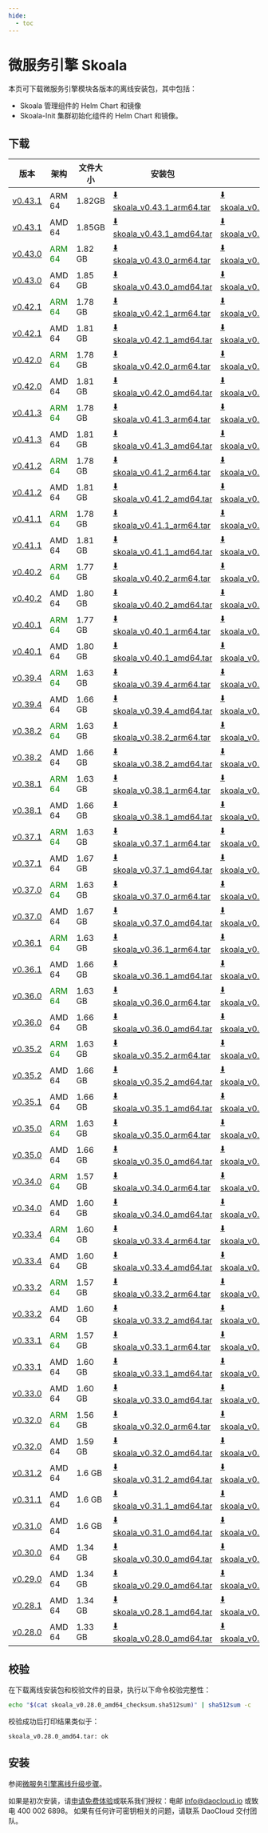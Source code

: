 ```yaml
---
hide:
  - toc
---
```


# 微服务引擎 Skoala

本页可下载微服务引擎模块各版本的离线安装包，其中包括：

- Skoala 管理组件的 Helm Chart 和镜像
- Skoala-Init 集群初始化组件的 Helm Chart 和镜像。

## 下载

| 版本 | 架构 | 文件大小 | 安装包 |  校验文件 | 更新日期   |
| --- | ----- | ----- | ------ | ------- | --------- |
| [v0.43.1](../../skoala/intro/release-notes.md) | ARM 64 | 1.82GB | [:arrow_down: skoala_v0.43.1_arm64.tar](https://qiniu-download-public.daocloud.io/DaoCloud_Enterprise/skoala_v0.43.1_arm64.tar) | [:arrow_down: skoala_v0.43.1_arm64_checksum.sha512sum](https://qiniu-download-public.daocloud.io/DaoCloud_Enterprise/skoala_v0.43.1_arm64_checksum.sha512sum) | 2024-11-26 |
| [v0.43.1](../../skoala/intro/release-notes.md) | AMD 64 | 1.85GB | [:arrow_down: skoala_v0.43.1_amd64.tar](https://qiniu-download-public.daocloud.io/DaoCloud_Enterprise/skoala_v0.43.1_amd64.tar) | [:arrow_down: skoala_v0.43.1_amd64_checksum.sha512sum](https://qiniu-download-public.daocloud.io/DaoCloud_Enterprise/skoala_v0.43.1_amd64_checksum.sha512sum) | 2024-11-26 |
| [v0.43.0](../../skoala/intro/release-notes.md) | <font color="green">ARM 64</font> | 1.82 GB | [:arrow_down: skoala_v0.43.0_arm64.tar](https://qiniu-download-public.daocloud.io/DaoCloud_Enterprise/skoala_v0.43.0_arm64.tar) | [:arrow_down: skoala_v0.43.0_arm64_checksum.sha512sum](https://qiniu-download-public.daocloud.io/DaoCloud_Enterprise/skoala_v0.43.0_arm64_checksum.sha512sum) | 2024-11-25 |
| [v0.43.0](../../skoala/intro/release-notes.md) | AMD 64 | 1.85 GB | [:arrow_down: skoala_v0.43.0_amd64.tar](https://qiniu-download-public.daocloud.io/DaoCloud_Enterprise/skoala_v0.43.0_amd64.tar) | [:arrow_down: skoala_v0.43.0_amd64_checksum.sha512sum](https://qiniu-download-public.daocloud.io/DaoCloud_Enterprise/skoala_v0.43.0_amd64_checksum.sha512sum) | 2024-11-25 |
| [v0.42.1](../../skoala/intro/release-notes.md) | <font color="green">ARM 64</font> | 1.78 GB | [:arrow_down: skoala_v0.42.1_arm64.tar](https://qiniu-download-public.daocloud.io/DaoCloud_Enterprise/skoala_v0.42.1_arm64.tar) | [:arrow_down: skoala_v0.42.1_arm64_checksum.sha512sum](https://qiniu-download-public.daocloud.io/DaoCloud_Enterprise/skoala_v0.42.1_arm64_checksum.sha512sum) | 2024-11-04 |
| [v0.42.1](../../skoala/intro/release-notes.md) | AMD 64 | 1.81 GB | [:arrow_down: skoala_v0.42.1_amd64.tar](https://qiniu-download-public.daocloud.io/DaoCloud_Enterprise/skoala_v0.42.1_amd64.tar) | [:arrow_down: skoala_v0.42.1_amd64_checksum.sha512sum](https://qiniu-download-public.daocloud.io/DaoCloud_Enterprise/skoala_v0.42.1_amd64_checksum.sha512sum) | 2024-11-04 |
| [v0.42.0](../../skoala/intro/release-notes.md) | <font color="green">ARM 64</font> | 1.78 GB | [:arrow_down: skoala_v0.42.0_arm64.tar](https://qiniu-download-public.daocloud.io/DaoCloud_Enterprise/skoala_v0.42.0_arm64.tar) | [:arrow_down: skoala_v0.42.0_arm64_checksum.sha512sum](https://qiniu-download-public.daocloud.io/DaoCloud_Enterprise/skoala_v0.42.0_arm64_checksum.sha512sum) | 2024-10-22 |
| [v0.42.0](../../skoala/intro/release-notes.md) | AMD 64 | 1.81 GB | [:arrow_down: skoala_v0.42.0_amd64.tar](https://qiniu-download-public.daocloud.io/DaoCloud_Enterprise/skoala_v0.42.0_amd64.tar) | [:arrow_down: skoala_v0.42.0_amd64_checksum.sha512sum](https://qiniu-download-public.daocloud.io/DaoCloud_Enterprise/skoala_v0.42.0_amd64_checksum.sha512sum) | 2024-10-22 |
| [v0.41.3](../../skoala/intro/release-notes.md) | <font color="green">ARM 64</font> | 1.78 GB | [:arrow_down: skoala_v0.41.3_arm64.tar](https://qiniu-download-public.daocloud.io/DaoCloud_Enterprise/skoala_v0.41.3_arm64.tar) | [:arrow_down: skoala_v0.41.3_arm64_checksum.sha512sum](https://qiniu-download-public.daocloud.io/DaoCloud_Enterprise/skoala_v0.41.3_arm64_checksum.sha512sum) | 2024-09-30 |
| [v0.41.3](../../skoala/intro/release-notes.md) | AMD 64 | 1.81 GB | [:arrow_down: skoala_v0.41.3_amd64.tar](https://qiniu-download-public.daocloud.io/DaoCloud_Enterprise/skoala_v0.41.3_amd64.tar) | [:arrow_down: skoala_v0.41.3_amd64_checksum.sha512sum](https://qiniu-download-public.daocloud.io/DaoCloud_Enterprise/skoala_v0.41.3_amd64_checksum.sha512sum) | 2024-09-30 |
| [v0.41.2](../../skoala/intro/release-notes.md) | <font color="green">ARM 64</font> | 1.78 GB | [:arrow_down: skoala_v0.41.2_arm64.tar](https://qiniu-download-public.daocloud.io/DaoCloud_Enterprise/skoala_v0.41.2_arm64.tar) | [:arrow_down: skoala_v0.41.2_arm64_checksum.sha512sum](https://qiniu-download-public.daocloud.io/DaoCloud_Enterprise/skoala_v0.41.2_arm64_checksum.sha512sum) | 2024-09-25 |
| [v0.41.2](../../skoala/intro/release-notes.md) | AMD 64 | 1.81 GB | [:arrow_down: skoala_v0.41.2_amd64.tar](https://qiniu-download-public.daocloud.io/DaoCloud_Enterprise/skoala_v0.41.2_amd64.tar) | [:arrow_down: skoala_v0.41.2_amd64_checksum.sha512sum](https://qiniu-download-public.daocloud.io/DaoCloud_Enterprise/skoala_v0.41.2_amd64_checksum.sha512sum) | 2024-09-25 |
| [v0.41.1](../../skoala/intro/release-notes.md) | <font color="green">ARM 64</font> | 1.78 GB | [:arrow_down: skoala_v0.41.1_arm64.tar](https://qiniu-download-public.daocloud.io/DaoCloud_Enterprise/skoala_v0.41.1_arm64.tar) | [:arrow_down: skoala_v0.41.1_arm64_checksum.sha512sum](https://qiniu-download-public.daocloud.io/DaoCloud_Enterprise/skoala_v0.41.1_arm64_checksum.sha512sum) | 2024-09-24 |
| [v0.41.1](../../skoala/intro/release-notes.md) | AMD 64 | 1.81 GB | [:arrow_down: skoala_v0.41.1_amd64.tar](https://qiniu-download-public.daocloud.io/DaoCloud_Enterprise/skoala_v0.41.1_amd64.tar) | [:arrow_down: skoala_v0.41.1_amd64_checksum.sha512sum](https://qiniu-download-public.daocloud.io/DaoCloud_Enterprise/skoala_v0.41.1_amd64_checksum.sha512sum) | 2024-09-24 |
| [v0.40.2](../../skoala/intro/release-notes.md) | <font color="green">ARM 64</font> | 1.77 GB | [:arrow_down: skoala_v0.40.2_arm64.tar](https://qiniu-download-public.daocloud.io/DaoCloud_Enterprise/skoala_v0.40.2_arm64.tar) | [:arrow_down: skoala_v0.40.2_arm64_checksum.sha512sum](https://qiniu-download-public.daocloud.io/DaoCloud_Enterprise/skoala_v0.40.2_arm64_checksum.sha512sum) | 2024-10-12 |
| [v0.40.2](../../skoala/intro/release-notes.md) | AMD 64 | 1.80 GB | [:arrow_down: skoala_v0.40.2_amd64.tar](https://qiniu-download-public.daocloud.io/DaoCloud_Enterprise/skoala_v0.40.2_amd64.tar) | [:arrow_down: skoala_v0.40.2_amd64_checksum.sha512sum](https://qiniu-download-public.daocloud.io/DaoCloud_Enterprise/skoala_v0.40.2_amd64_checksum.sha512sum) | 2024-10-12 |
| [v0.40.1](../../skoala/intro/release-notes.md) | <font color="green">ARM 64</font> | 1.77 GB | [:arrow_down: skoala_v0.40.1_arm64.tar](https://qiniu-download-public.daocloud.io/DaoCloud_Enterprise/skoala_v0.40.1_arm64.tar) | [:arrow_down: skoala_v0.40.1_arm64_checksum.sha512sum](https://qiniu-download-public.daocloud.io/DaoCloud_Enterprise/skoala_v0.40.1_arm64_checksum.sha512sum) | 2024-09-02 |
| [v0.40.1](../../skoala/intro/release-notes.md) | AMD 64 | 1.80 GB | [:arrow_down: skoala_v0.40.1_amd64.tar](https://qiniu-download-public.daocloud.io/DaoCloud_Enterprise/skoala_v0.40.1_amd64.tar) | [:arrow_down: skoala_v0.40.1_amd64_checksum.sha512sum](https://qiniu-download-public.daocloud.io/DaoCloud_Enterprise/skoala_v0.40.1_amd64_checksum.sha512sum) | 2024-09-02 |
| [v0.39.4](../../skoala/intro/release-notes.md) | <font color="green">ARM 64</font>  | 1.63 GB | [:arrow_down: skoala_v0.39.4_arm64.tar](https://qiniu-download-public.daocloud.io/DaoCloud_Enterprise/skoala_v0.39.4_arm64.tar) | [:arrow_down: skoala_v0.39.4_arm64_checksum.sha512sum](https://qiniu-download-public.daocloud.io/DaoCloud_Enterprise/skoala_v0.39.4_arm64_checksum.sha512sum) | 2024-08-19 |
| [v0.39.4](../../skoala/intro/release-notes.md) | AMD 64 | 1.66 GB | [:arrow_down: skoala_v0.39.4_amd64.tar](https://qiniu-download-public.daocloud.io/DaoCloud_Enterprise/skoala_v0.39.4_amd64.tar) | [:arrow_down: skoala_v0.39.4_amd64_checksum.sha512sum](https://qiniu-download-public.daocloud.io/DaoCloud_Enterprise/skoala_v0.39.4_amd64_checksum.sha512sum) | 2024-08-19 |
| [v0.38.2](../../skoala/intro/release-notes.md) | <font color="green">ARM 64</font> | 1.63 GB | [:arrow_down: skoala_v0.38.2_arm64.tar](https://qiniu-download-public.daocloud.io/DaoCloud_Enterprise/skoala_v0.38.2_arm64.tar) | [:arrow_down: skoala_v0.38.2_arm64_checksum.sha512sum](https://qiniu-download-public.daocloud.io/DaoCloud_Enterprise/skoala_v0.38.2_arm64_checksum.sha512sum) | 2024-07-05 |
| [v0.38.2](../../skoala/intro/release-notes.md) | AMD 64 | 1.66 GB | [:arrow_down: skoala_v0.38.2_amd64.tar](https://qiniu-download-public.daocloud.io/DaoCloud_Enterprise/skoala_v0.38.2_amd64.tar) | [:arrow_down: skoala_v0.38.2_amd64_checksum.sha512sum](https://qiniu-download-public.daocloud.io/DaoCloud_Enterprise/skoala_v0.38.2_amd64_checksum.sha512sum) | 2024-07-05 |
| [v0.38.1](../../skoala/intro/release-notes.md) | <font color="green">ARM 64</font>  | 1.63 GB | [:arrow_down: skoala_v0.38.1_arm64.tar](https://qiniu-download-public.daocloud.io/DaoCloud_Enterprise/skoala_v0.38.1_arm64.tar) | [:arrow_down: skoala_v0.38.1_arm64_checksum.sha512sum](https://qiniu-download-public.daocloud.io/DaoCloud_Enterprise/skoala_v0.38.1_arm64_checksum.sha512sum) | 2024-06-26 |
| [v0.38.1](../../skoala/intro/release-notes.md) | AMD 64 | 1.66 GB | [:arrow_down: skoala_v0.38.1_amd64.tar](https://qiniu-download-public.daocloud.io/DaoCloud_Enterprise/skoala_v0.38.1_amd64.tar) | [:arrow_down: skoala_v0.38.1_amd64_checksum.sha512sum](https://qiniu-download-public.daocloud.io/DaoCloud_Enterprise/skoala_v0.38.1_amd64_checksum.sha512sum) | 2024-06-26 |
| [v0.37.1](../../skoala/intro/release-notes.md) | <font color="green">ARM 64</font> | 1.63 GB | [:arrow_down: skoala_v0.37.1_arm64.tar](https://qiniu-download-public.daocloud.io/DaoCloud_Enterprise/skoala_v0.37.1_arm64.tar) | [:arrow_down: skoala_v0.37.1_arm64_checksum.sha512sum](https://qiniu-download-public.daocloud.io/DaoCloud_Enterprise/skoala_v0.37.1_arm64_checksum.sha512sum) | 2024-06-04 |
| [v0.37.1](../../skoala/intro/release-notes.md) | AMD 64 | 1.67 GB | [:arrow_down: skoala_v0.37.1_amd64.tar](https://qiniu-download-public.daocloud.io/DaoCloud_Enterprise/skoala_v0.37.1_amd64.tar) | [:arrow_down: skoala_v0.37.1_amd64_checksum.sha512sum](https://qiniu-download-public.daocloud.io/DaoCloud_Enterprise/skoala_v0.37.1_amd64_checksum.sha512sum) | 2024-06-04 |
| [v0.37.0](../../skoala/intro/release-notes.md) | <font color="green">ARM 64</font> | 1.63 GB | [:arrow_down: skoala_v0.37.0_arm64.tar](https://qiniu-download-public.daocloud.io/DaoCloud_Enterprise/skoala_v0.37.0_arm64.tar) | [:arrow_down: skoala_v0.37.0_arm64_checksum.sha512sum](https://qiniu-download-public.daocloud.io/DaoCloud_Enterprise/skoala_v0.37.0_arm64_checksum.sha512sum) | 2024-05-27 |
| [v0.37.0](../../skoala/intro/release-notes.md) | AMD 64 | 1.67 GB | [:arrow_down: skoala_v0.37.0_amd64.tar](https://qiniu-download-public.daocloud.io/DaoCloud_Enterprise/skoala_v0.37.0_amd64.tar) | [:arrow_down: skoala_v0.37.0_amd64_checksum.sha512sum](https://qiniu-download-public.daocloud.io/DaoCloud_Enterprise/skoala_v0.37.0_amd64_checksum.sha512sum) | 2024-05-27 |
| [v0.36.1](../../skoala/intro/release-notes.md) | <font color="green">ARM 64</font> | 1.63 GB | [:arrow_down: skoala_v0.36.1_arm64.tar](https://qiniu-download-public.daocloud.io/DaoCloud_Enterprise/skoala_v0.36.1_arm64.tar) | [:arrow_down: skoala_v0.36.1_arm64_checksum.sha512sum](https://qiniu-download-public.daocloud.io/DaoCloud_Enterprise/skoala_v0.36.1_arm64_checksum.sha512sum) | 2024-05-01 |
| [v0.36.1](../../skoala/intro/release-notes.md) | AMD 64 | 1.66 GB | [:arrow_down: skoala_v0.36.1_amd64.tar](https://qiniu-download-public.daocloud.io/DaoCloud_Enterprise/skoala_v0.36.1_amd64.tar) | [:arrow_down: skoala_v0.36.1_amd64_checksum.sha512sum](https://qiniu-download-public.daocloud.io/DaoCloud_Enterprise/skoala_v0.36.1_amd64_checksum.sha512sum) | 2024-05-01 |
| [v0.36.0](../../skoala/intro/release-notes.md) | <font color="green">ARM 64</font> | 1.63 GB | [:arrow_down: skoala_v0.36.0_arm64.tar](https://qiniu-download-public.daocloud.io/DaoCloud_Enterprise/skoala_v0.36.0_arm64.tar) | [:arrow_down: skoala_v0.36.0_arm64_checksum.sha512sum](https://qiniu-download-public.daocloud.io/DaoCloud_Enterprise/skoala_v0.36.0_arm64_checksum.sha512sum) | 2024-04-26 |
| [v0.36.0](../../skoala/intro/release-notes.md) | AMD 64 | 1.66 GB | [:arrow_down: skoala_v0.36.0_amd64.tar](https://qiniu-download-public.daocloud.io/DaoCloud_Enterprise/skoala_v0.36.0_amd64.tar) | [:arrow_down: skoala_v0.36.0_amd64_checksum.sha512sum](https://qiniu-download-public.daocloud.io/DaoCloud_Enterprise/skoala_v0.36.0_amd64_checksum.sha512sum) | 2024-04-26 |
| [v0.35.2](../../skoala/intro/release-notes.md) | <font color="green">ARM 64</font> | 1.63 GB | [:arrow_down: skoala_v0.35.2_arm64.tar](https://qiniu-download-public.daocloud.io/DaoCloud_Enterprise/skoala_v0.35.2_arm64.tar) | [:arrow_down: skoala_v0.35.2_arm64_checksum.sha512sum](https://qiniu-download-public.daocloud.io/DaoCloud_Enterprise/skoala_v0.35.2_arm64_checksum.sha512sum) | 2024-04-11 |
| [v0.35.2](../../skoala/intro/release-notes.md) | AMD 64 | 1.66 GB | [:arrow_down: skoala_v0.35.2_amd64.tar](https://qiniu-download-public.daocloud.io/DaoCloud_Enterprise/skoala_v0.35.2_amd64.tar) | [:arrow_down: skoala_v0.35.2_amd64_checksum.sha512sum](https://qiniu-download-public.daocloud.io/DaoCloud_Enterprise/skoala_v0.35.2_amd64_checksum.sha512sum) | 2024-04-11 |
| [v0.35.1](../../skoala/intro/release-notes.md) | AMD 64 | 1.66 GB | [:arrow_down: skoala_v0.35.1_amd64.tar](https://qiniu-download-public.daocloud.io/DaoCloud_Enterprise/skoala_v0.35.1_amd64.tar) | [:arrow_down: skoala_v0.35.1_amd64_checksum.sha512sum](https://qiniu-download-public.daocloud.io/DaoCloud_Enterprise/skoala_v0.35.1_amd64_checksum.sha512sum) | 2024-04-03 |
| [v0.35.0](../../skoala/intro/release-notes.md) | <font color="green">ARM 64</font> | 1.63 GB | [:arrow_down: skoala_v0.35.0_arm64.tar](https://qiniu-download-public.daocloud.io/DaoCloud_Enterprise/skoala_v0.35.0_arm64.tar) | [:arrow_down: skoala_v0.35.0_arm64_checksum.sha512sum](https://qiniu-download-public.daocloud.io/DaoCloud_Enterprise/skoala_v0.35.0_arm64_checksum.sha512sum) | 2024-03-23 |
| [v0.35.0](../../skoala/intro/release-notes.md) | AMD 64 | 1.66 GB | [:arrow_down: skoala_v0.35.0_amd64.tar](https://qiniu-download-public.daocloud.io/DaoCloud_Enterprise/skoala_v0.35.0_amd64.tar) | [:arrow_down: skoala_v0.35.0_amd64_checksum.sha512sum](https://qiniu-download-public.daocloud.io/DaoCloud_Enterprise/skoala_v0.35.0_amd64_checksum.sha512sum) | 2024-03-23 |
| [v0.34.0](../../skoala/intro/release-notes.md) | <font color="green">ARM 64</font> | 1.57 GB | [:arrow_down: skoala_v0.34.0_arm64.tar](https://qiniu-download-public.daocloud.io/DaoCloud_Enterprise/skoala_v0.34.0_arm64.tar) | [:arrow_down: skoala_v0.34.0_arm64_checksum.sha512sum](https://qiniu-download-public.daocloud.io/DaoCloud_Enterprise/skoala_v0.34.0_arm64_checksum.sha512sum) | 2024-02-02 |
| [v0.34.0](../../skoala/intro/release-notes.md) | AMD 64 | 1.60 GB | [:arrow_down: skoala_v0.34.0_amd64.tar](https://qiniu-download-public.daocloud.io/DaoCloud_Enterprise/skoala_v0.34.0_amd64.tar) | [:arrow_down: skoala_v0.34.0_amd64_checksum.sha512sum](https://qiniu-download-public.daocloud.io/DaoCloud_Enterprise/skoala_v0.34.0_amd64_checksum.sha512sum) | 2024-02-02 |
| [v0.33.4](../../skoala/intro/release-notes.md) | <font color="green">ARM 64</font> | 1.60 GB | [:arrow_down: skoala_v0.33.4_arm64.tar](https://qiniu-download-public.daocloud.io/DaoCloud_Enterprise/skoala_v0.33.4_arm64.tar) | [:arrow_down: skoala_v0.33.4_arm64_checksum.sha512sum](https://qiniu-download-public.daocloud.io/DaoCloud_Enterprise/skoala_v0.33.4_arm64_checksum.sha512sum) | 2024-03-06 |
| [v0.33.4](../../skoala/intro/release-notes.md) | AMD 64 | 1.60 GB | [:arrow_down: skoala_v0.33.4_amd64.tar](https://qiniu-download-public.daocloud.io/DaoCloud_Enterprise/skoala_v0.33.4_amd64.tar) | [:arrow_down: skoala_v0.33.4_amd64_checksum.sha512sum](https://qiniu-download-public.daocloud.io/DaoCloud_Enterprise/skoala_v0.33.4_amd64_checksum.sha512sum) | 2024-03-06 |
| [v0.33.2](../../skoala/intro/release-notes.md) | <font color="green">ARM 64</font> | 1.57 GB | [:arrow_down: skoala_v0.33.2_arm64.tar](https://qiniu-download-public.daocloud.io/DaoCloud_Enterprise/skoala_v0.33.2_arm64.tar) | [:arrow_down: skoala_v0.33.2_arm64_checksum.sha512sum](https://qiniu-download-public.daocloud.io/DaoCloud_Enterprise/skoala_v0.33.2_arm64_checksum.sha512sum) | 2024-02-01 |
| [v0.33.2](../../skoala/intro/release-notes.md) | AMD 64 | 1.60 GB | [:arrow_down: skoala_v0.33.2_amd64.tar](https://qiniu-download-public.daocloud.io/DaoCloud_Enterprise/skoala_v0.33.2_amd64.tar) | [:arrow_down: skoala_v0.33.2_amd64_checksum.sha512sum](https://qiniu-download-public.daocloud.io/DaoCloud_Enterprise/skoala_v0.33.2_amd64_checksum.sha512sum) | 2024-02-01 |
| [v0.33.1](../../skoala/intro/release-notes.md) | <font color="green">ARM 64</font> | 1.57 GB | [:arrow_down: skoala_v0.33.1_arm64.tar](https://qiniu-download-public.daocloud.io/DaoCloud_Enterprise/skoala_v0.33.1_arm64.tar) | [:arrow_down: skoala_v0.33.1_arm64_checksum.sha512sum](https://qiniu-download-public.daocloud.io/DaoCloud_Enterprise/skoala_v0.33.1_arm64_checksum.sha512sum) | 2024-01-30 |
| [v0.33.1](../../skoala/intro/release-notes.md) | AMD 64 | 1.60 GB | [:arrow_down: skoala_v0.33.1_amd64.tar](https://qiniu-download-public.daocloud.io/DaoCloud_Enterprise/skoala_v0.33.1_amd64.tar) | [:arrow_down: skoala_v0.33.1_amd64_checksum.sha512sum](https://qiniu-download-public.daocloud.io/DaoCloud_Enterprise/skoala_v0.33.1_amd64_checksum.sha512sum) | 2024-01-30 |
| [v0.33.0](../../skoala/intro/release-notes.md) | AMD 64 | 1.60 GB | [:arrow_down: skoala_v0.33.0_amd64.tar](https://qiniu-download-public.daocloud.io/DaoCloud_Enterprise/skoala_v0.33.0_amd64.tar) | [:arrow_down: skoala_v0.33.0_amd64_checksum.sha512sum](https://qiniu-download-public.daocloud.io/DaoCloud_Enterprise/skoala_v0.33.0_amd64_checksum.sha512sum) | 2024-01-29 |
| [v0.32.0](../../skoala/intro/release-notes.md) | <font color="green">ARM 64</font> | 1.56 GB | [:arrow_down: skoala_v0.32.0_arm64.tar](https://qiniu-download-public.daocloud.io/DaoCloud_Enterprise/skoala_v0.32.0_arm64.tar) | [:arrow_down: skoala_v0.32.0_arm64_checksum.sha512sum](https://qiniu-download-public.daocloud.io/DaoCloud_Enterprise/skoala_v0.32.0_arm64_checksum.sha512sum) | 2024-01-18 |
| [v0.32.0](../../skoala/intro/release-notes.md) | AMD 64 | 1.59 GB | [:arrow_down: skoala_v0.32.0_amd64.tar](https://qiniu-download-public.daocloud.io/DaoCloud_Enterprise/skoala_v0.32.0_amd64.tar) | [:arrow_down: skoala_v0.32.0_amd64_checksum.sha512sum](https://qiniu-download-public.daocloud.io/DaoCloud_Enterprise/skoala_v0.32.0_amd64_checksum.sha512sum) | 2024-01-18 |
| [v0.31.2](../../skoala/intro/release-notes.md) | AMD 64 | 1.6 GB | [:arrow_down: skoala_v0.31.2_amd64.tar](https://qiniu-download-public.daocloud.io/DaoCloud_Enterprise/skoala_v0.31.2_amd64.tar) | [:arrow_down: skoala_v0.31.2_amd64_checksum.sha512sum](https://qiniu-download-public.daocloud.io/DaoCloud_Enterprise/skoala_v0.31.2_amd64_checksum.sha512sum) | 2024-01-03 |
| [v0.31.1](../../skoala/intro/release-notes.md) | AMD 64 | 1.6 GB | [:arrow_down: skoala_v0.31.1_amd64.tar](https://qiniu-download-public.daocloud.io/DaoCloud_Enterprise/skoala_v0.31.1_amd64.tar) | [:arrow_down: skoala_v0.31.1_amd64_checksum.sha512sum](https://qiniu-download-public.daocloud.io/DaoCloud_Enterprise/skoala_v0.31.1_amd64_checksum.sha512sum) | 2023-12-26 |
| [v0.31.0](../../skoala/intro/release-notes.md) | AMD 64 | 1.6 GB | [:arrow_down: skoala_v0.31.0_amd64.tar](https://qiniu-download-public.daocloud.io/DaoCloud_Enterprise/skoala_v0.31.0_amd64.tar) | [:arrow_down: skoala_v0.31.0_amd64_checksum.sha512sum](https://qiniu-download-public.daocloud.io/DaoCloud_Enterprise/skoala_v0.31.0_amd64_checksum.sha512sum) | 2023-12-26 |
| [v0.30.0](../../skoala/intro/release-notes.md) | AMD 64 | 1.34 GB | [:arrow_down: skoala_v0.30.0_amd64.tar](https://qiniu-download-public.daocloud.io/DaoCloud_Enterprise/skoala_v0.30.0_amd64.tar) | [:arrow_down: skoala_v0.30.0_amd64_checksum.sha512sum](https://qiniu-download-public.daocloud.io/DaoCloud_Enterprise/skoala_v0.30.0_amd64_checksum.sha512sum) | 2023-12-01 |
| [v0.29.0](../../skoala/intro/release-notes.md) | AMD 64 | 1.34 GB | [:arrow_down: skoala_v0.29.0_amd64.tar](https://qiniu-download-public.daocloud.io/DaoCloud_Enterprise/skoala_v0.29.0_amd64.tar) | [:arrow_down: skoala_v0.29.0_amd64_checksum.sha512sum](https://qiniu-download-public.daocloud.io/DaoCloud_Enterprise/skoala_v0.29.0_amd64_checksum.sha512sum) | 2023-11-27 |
| [v0.28.1](../../skoala/intro/release-notes.md) | AMD 64 | 1.34 GB | [:arrow_down: skoala_v0.28.1_amd64.tar](https://qiniu-download-public.daocloud.io/DaoCloud_Enterprise/skoala_v0.28.1_amd64.tar) | [:arrow_down: skoala_v0.28.1_amd64_checksum.sha512sum](https://qiniu-download-public.daocloud.io/DaoCloud_Enterprise/skoala_v0.28.1_amd64_checksum.sha512sum) | 2023-11-01 |
| [v0.28.0](../../skoala/intro/release-notes.md) | AMD 64 | 1.33 GB | [:arrow_down: skoala_v0.28.0_amd64.tar](https://qiniu-download-public.daocloud.io/DaoCloud_Enterprise/skoala_v0.28.0_amd64.tar) | [:arrow_down: skoala_v0.28.0_amd64_checksum.sha512sum](https://qiniu-download-public.daocloud.io/DaoCloud_Enterprise/skoala_v0.28.0_amd64_checksum.sha512sum) | 2023-10-27 |

## 校验

在下载离线安装包和校验文件的目录，执行以下命令校验完整性：

```sh
echo "$(cat skoala_v0.28.0_amd64_checksum.sha512sum)" | sha512sum -c
```

校验成功后打印结果类似于：

```none
skoala_v0.28.0_amd64.tar: ok
```

## 安装

参阅[微服务引擎离线升级步骤](../../skoala/quickstart/skoala.md#_11)。

如果是初次安装，请[申请免费体验](../../dce/license0.md)或联系我们授权：电邮 info@daocloud.io 或致电 400 002 6898。
如果有任何许可密钥相关的问题，请联系 DaoCloud 交付团队。
